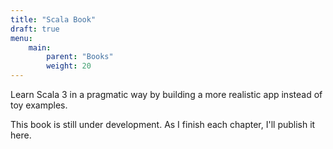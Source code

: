 ```yaml
---
title: "Scala Book"
draft: true
menu:
    main:
        parent: "Books"
        weight: 20
---
```


Learn Scala 3 in a pragmatic way by building a more realistic app instead of toy examples.

This book is still under development. As I finish each chapter, I'll publish it here.
